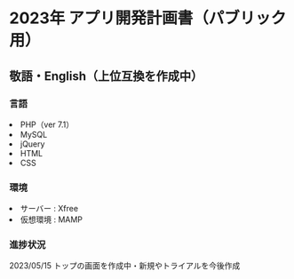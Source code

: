 # 2023年 アプリ開発計画書（パブリック用）

## 敬語・English（上位互換を作成中）
### 言語
<li>PHP（ver 7.1）</li>
<li>MySQL</li>
<li>jQuery</li>
<li>HTML</li>
<li>CSS</li>

### 環境 
<li>サーバー : Xfree</li>
<li>仮想環境 : MAMP</li>

### 進捗状況
<p>2023/05/15 トップの画面を作成中・新規やトライアルを今後作成</p>
